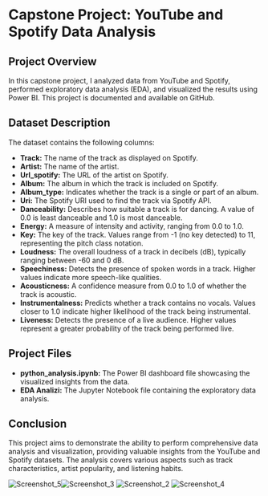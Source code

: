 # Capstone Project: YouTube and Spotify Data Analysis

## Project Overview

In this capstone project, I analyzed data from YouTube and Spotify, performed exploratory data analysis (EDA), and visualized the results using Power BI. This project is documented and available on GitHub.


## Dataset Description

The dataset contains the following columns:

- **Track:** The name of the track as displayed on Spotify.
- **Artist:** The name of the artist.
- **Url_spotify:** The URL of the artist on Spotify.
- **Album:** The album in which the track is included on Spotify.
- **Album_type:** Indicates whether the track is a single or part of an album.
- **Uri:** The Spotify URI used to find the track via Spotify API.
- **Danceability:** Describes how suitable a track is for dancing. A value of 0.0 is least danceable and 1.0 is most danceable.
- **Energy:** A measure of intensity and activity, ranging from 0.0 to 1.0.
- **Key:** The key of the track. Values range from -1 (no key detected) to 11, representing the pitch class notation.
- **Loudness:** The overall loudness of a track in decibels (dB), typically ranging between -60 and 0 dB.
- **Speechiness:** Detects the presence of spoken words in a track. Higher values indicate more speech-like qualities.
- **Acousticness:** A confidence measure from 0.0 to 1.0 of whether the track is acoustic.
- **Instrumentalness:** Predicts whether a track contains no vocals. Values closer to 1.0 indicate higher likelihood of the track being instrumental.
- **Liveness:** Detects the presence of a live audience. Higher values represent a greater probability of the track being performed live.

## Project Files

- **python_analysis.ipynb:** The Power BI dashboard file showcasing the visualized insights from the data.
- **EDA Analizi:** The Jupyter Notebook file containing the exploratory data analysis.


## Conclusion

This project aims to demonstrate the ability to perform comprehensive data analysis and visualization, providing valuable insights from the YouTube and Spotify datasets. The analysis covers various aspects such as track characteristics, artist popularity, and listening habits.


![Screenshot_5](https://github.com/emreokanbaskaya1/data_analysis_capstone_project/assets/174125917/7c1fc74d-7460-4afc-8433-b362399d7553)![Screenshot_3](https://github.com/emreokanbaskaya1/data_analysis_capstone_project/assets/174125917/46106932-b0b7-4b38-a021-f140b891693f)
![Screenshot_2](https://github.com/emreokanbaskaya1/data_analysis_capstone_project/assets/174125917/287eae19-f7f8-486a-91a8-386ee0727958)
![Screenshot_4](https://github.com/emreokanbaskaya1/data_analysis_capstone_project/assets/174125917/6946e915-2c8a-4a51-9563-d87a21f4033f)
